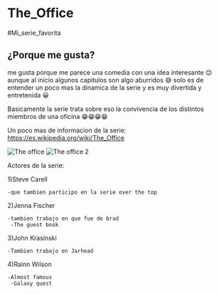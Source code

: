 # The_Office
#Mi_serie_favorita
## ¿Porque me gusta?
me gusta porque me parece una comedia con una idea interesante 😌 aunque al inicio algunos capitulos son algo aburridos 😅 solo es de entender un poco mas la dinamica de la serie y es muy divertida y entretenida 😀

Basicamente la serie trata sobre eso la convivencia de los distintos miembros de una oficina 😁😁😁😁

Un poco mas de informacion de la serie: https://es.wikipedia.org/wiki/The_Office

![The office](https://user-images.githubusercontent.com/114964339/218775584-85252cb6-7cb3-4265-b9e4-a81fa8986d2a.jpg)
![The office 2](https://user-images.githubusercontent.com/114964339/218780901-7053c8d4-3db8-4a00-93c1-c578346f36a0.jpg)


Actores de la serie:

  1)Steve Carell
  
    -que tambien participo en la serie over the top
  
  2)Jenna Fischer
  
    -tambien trabajo en que fue de brad 
     -The guest book
  
  3)John Krasinski
  
    -Tambien trabajo en Jarhead
  
  4)Rainn Wilson
  
    -Almost famous
     -Galaxy quest

